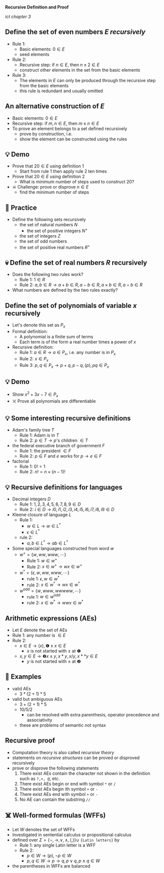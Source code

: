 __Recursive Definition and Proof__

_ict chapter 3_

Define the set of even numbers $E$ *recursively*
---
- Rule 1: 
  - Basic elements: $0 ∈ E$
  - seed elements
- Rule 2:
  - Recursive step: if $n ∈ E$, then $n±2 ∈ E$
  - construct other elements in the set from the basic elements
- Rule 3:
  - The elements in $E$ can only be produced through the recursive step from the basic elements
  - this rule is redundant and usually omitted


An alternative construction of $E$
---
- Basic elements: $0 ∈ E$
- Recursive step: if $m,n ∈ E$, then $m±n ∈ E$
- To prove an element belongs to a set defined recursively
  - prove by construction, i.e.
  - show the element can be constructed using the rules


💡 Demo
---
- Prove that $20 ∈ E$ using definition 1
  - Start from rule 1 then apply rule 2 ten times
- Prove that $20 ∈ E$ using definition 2
  - What is minimum number of steps used to construct 20?
- ☠ Challenge: prove or disprove $n ∈ E$
    - find the minimum number of steps


📝 Practice
---
- Define the following sets recursively
  - the set of natural numbers $N$
    - the set of positive integers $N^+$ 
  - the set of integers $Z$
  - the set of odd numbers
  - the set of positive real numbers $R^+$


💀 Define the set of real numbers $R$ recursively
---
- Does the following two rules work?
  - Rule 1: $1 ∈ R$
  - Rule 2: $a,b \in R → a+b ∈ R, a-b ∈ R, a×b∈R, a÷b∈R$
- What numbers are defined by the two rules exactly?


Define the set of polynomials of variable $x$ recursively
---
- Let's denote this set as $P_x$
- Formal definition:
  - A polynomial is a finite sum of terms
  - Each term is of the form a real number times a power of $x$
- Recursive definition:
  - Rule 1: $a ∈ R → a∈ P_x$, i.e. any number is in $P_x$
  - Rule 2: $x ∈ P_x$
  - Rule 3: $p, q∈P_x → p+q, p-q, (p), pq ∈ P_x$


💡 Demo
---
- Show $x^2+3x -7 ∈ P_x$
- ☠️ Prove all polynomials are differentiable


💡 Some interesting recursive definitions
---
- Adam's family tree $T$ 
  - Rule 1: Adam is in $T$
  - Rule 2: $p∈T → p$'s children $∈ T$
- the federal executive branch of government $F$
  - Rule 1: the president $∈ F$
  - Rule 2: $p∈F$ and $e$ works for $p → e∈F$
- factorial
  - Rule 1: $0!= 1$
  - Rule 2: $n! = n×(n-1)!$


💡 Recursive definitions for languages
---
- Decimal integers $D$
  - Rule 1: $1,2,3,4,5,6,7,8,9 ∈ D$
  - Rule 2: $i∈D → i0,i1,i2,i3,i4,i5,i6,i7,i8,i9 ∈ D$
- Kleene closure of language $L$
  - Rule 1:
    - $w∈L → w∈L^*$
    - $ϵ ∈ L^*$
  - rule 2:
    - $a,b ∈ L^* → ab ∈ L^*$
- Some special languages constructed from word $w$
  - $w^+=\{w,ww,www,⋯ \}$
    - Rule 1: $w∈w^+$
    - Rule 2: $x∈w^+ → wx∈w^+$
  - $w^*=\{ϵ,w,ww,www,⋯\}$
    - rule 1: $ϵ,w∈w^*$
    - rule 2: $x∈w^* → wx∈w^*$
  - $w^{odd} = \{w, www, wwwww, ⋯\}$
    - rule 1: $w∈w^{odd}$
    - rule 2: $x∈w^* → wwx∈w^*$


Arithmetic expressions (AEs)
---
- Let $E$ denote the set of AEs
- Rule 1: any number is $∈ E$
- Rule 2: 
  - $x∈E → (x), ❶±x ∈ E$ 
    - $x$ is not started with $±$ at ❶
  - $x,y∈E → ❷x±y, x*y, x/y, x**y∈E$
    - $y$ is not started with $±$ at ❷


🍎 Examples
---
- valid AEs
  - $3*(2+1)*5$
- valid but ambiguous AEs
  - $3+(2+1)*5$
  - $10/5/2$
    - can be resolved with extra parenthesis, operator precedence and associativity
  - these are problems of semantic not syntax



Recursive proof
---
- Computation theory is also called *recursive theory*
- statements on *recursive structures* can be proved or disproved recursively
- prove or disprove the following statements
  1. There exist AEs contain the character not shown in the definition such as `?,>, @`, etc.
  2. There exist AEs begin or end with symbol `*` or `/`
  3. There exist AEs begin ith symbol `+` or `-`
  4. There exist AEs end with symbol `+` or `-`
  5. No AE can contain the substring `//`


☠️ Well-formed formulas (WFFs)
---
- Let $W$ denotes the set of WFFs
- Investigated in sentential calculus or propositional calculus
- defined over $Σ=\{¬, →, ∨, ∧, (,)\} ∪$ `{Latin letters}` by
  - Rule 1: any single Latin letter is a WFF
  - Rule 2: 
    - $p∈W → (p),¬p ∈ W$
    - $p,q∈W → p→q, p∨q, p∧q∈ W$
- the parentheses in WFFs are balanced